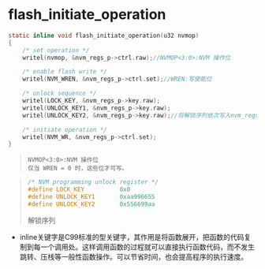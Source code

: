 # flash_initiate_operation

```c
static inline void flash_initiate_operation(u32 nvmop)
{
	/* set operation */
	writel(nvmop, &nvm_regs_p->ctrl.raw);//NVMOP<3:0>:NVM 操作位

	/* enable flash write */
	writel(NVM_WREN, &nvm_regs_p->ctrl.set);//WREN:写使能位

	/* unlock sequence */
	writel(LOCK_KEY, &nvm_regs_p->key.raw);
	writel(UNLOCK_KEY1, &nvm_regs_p->key.raw);
	writel(UNLOCK_KEY2, &nvm_regs_p->key.raw);//将解锁序列依次写入nvm_regs_p->key

	/* initiate operation */
	writel(NVM_WR, &nvm_regs_p->ctrl.set);
}
```



> ```
> NVMOP<3:0>:NVM 操作位
> 仅当 WREN = 0 时，这些位才可写。
> ```

> ```c
> /* NVM programming unlock register */
> #define LOCK_KEY			0x0
> #define UNLOCK_KEY1		0xaa996655
> #define UNLOCK_KEY2		0x556699aa
> ```
>
> 解锁序列



* inline关键字是C99标准的型关键字，其作用是将函数展开，把函数的代码复制到每一个调用处。这样调用函数的过程就可以直接执行函数代码，而不发生跳转、压栈等一般性函数操作。可以节省时间，也会提高程序的执行速度。